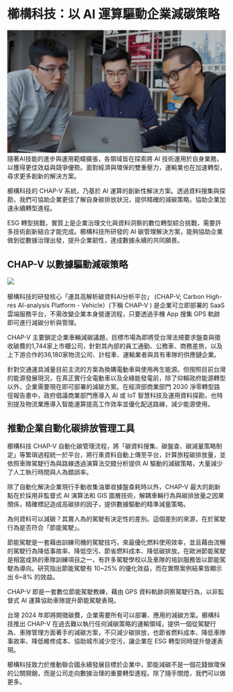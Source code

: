 # 櫛構科技：以 AI 運算驅動企業減碳策略

![](../005-Files/CLIP6.jpg)
隨著AI技能的進步與運用範疇擴張，各領域皆在探索將 AI 技術運用於自身業務，以獲得更佳效益與競爭優勢。面對經濟與環保的雙重壓力，運輸業也在加速轉型，尋求更多創新的解決方案。

櫛構科技的 CHAP-V 系統，乃基於 AI 運算的創新性解決方案。透過資料搜集與探勘，我們可協助企業更佳了解自身碳排放狀況，提供精確的減碳策略，協助企業加速永續轉型進程。

ESG 轉型挑戰，實質上是企業治理文化與資料洞察的數位轉型綜合挑戰，需要許多技術創新結合才能完成。櫛構科技所研發的 AI 碳管理解決方案，能夠協助企業做到從數據治理出發，提升企業韌性，達成數據永續的共同願景。

## CHAP-V 以數據驅動減碳策略
![](../005-Files/截圖%202023-04-01%20下午2.51.55.png)

櫛構科技的研發核心「運具高解析碳資料AI分析平台」 (CHAP-V; Carbon High-res AI-analysis Platform - Vehicle）(下稱 CHAP-V ) 是企業可立即部署的 SaaS 雲端服務平台，不需改變企業本身營運流程，只要透過手機 App 搜集 GPS 軌跡即可進行減碳分析與管理。

CHAP-V 主要鎖定企業車輛減碳議題，目標市場為即將受台灣法規要求盤查與徵收碳費的1,744家上市櫃公司，針對其內部的員工通勤、公務車、商務差旅，以及上下游合作的36,180家物流公司、計程車、運輸業者與具有車隊的供應鏈企業。

針對交通運具減量目前主流的方案為換購電動車與使用再生能源。但按照目前台灣的能源發展現況，在真正實行全電動車以及全綠能發電前，除了仰賴政府能源轉型以外，企業需要現在即可部署的減碳方案。在經濟部商業部門 2030 淨零轉型路徑報告書中，政府倡議商業部門應導入 AI 或 IoT 智慧科技及運用資料探勘，也特別提及物流業應導入智能運算提高工作效率並優化配送路線，減少能源使用。

## 推動企業自動化碳排放管理工具


櫛構科技 CHAP-V 自動化碳管理流程，將「碳資料搜集、碳盤查、碳減量策略制定」等繁瑣過程統一於平台，將行車資料自動上傳至平台，計算旅程碳排放量，並依照車隊駕駛行為與路線透過演算法交錯分析提供 AI 驅動的減碳策略，大量減少了人工執行時間與人為錯誤率。

除了自動化解決企業現行手動收集油單收據盤查耗時以外，CHAP-V 最大的創新點在於採用非監督式 AI 演算法和 GIS 圖層技術，解耦車輛行為與碳排放量之因果關係，精確標記造成高碳排的因子，提供數據驅動的精準減量策略。

為何資料可以減碳？其實人為的駕駛有決定性的差別。這個差別的來源，在於駕駛行為是否符合「節能駕駛」。

節能駕駛是一套藉由訓練司機的駕駛技巧，來最優化燃料使用效率，並且藉由流暢的駕駛行為降低事故率、降低空污、節省燃料成本、降低碳排放。在歐洲節能駕駛是相當成熟的車隊訓練項目之一，有許多駕駛學校以及車隊的培訓服務皆以節能駕駛為導向。研究指出節能駕駛有 10~25% 的優化效益，而在實際案例結果皆顯示出 6~8% 的效益。

CHAP-V 即是一套數位節能駕駛教練，藉由 GPS 資料軌跡洞察駕駛行為，以非監督式 AI 運算協助車隊提升節能駕駛表現。

台灣 2024 年即將開徵碳費，企業需要所有可以部署、應用的減碳方案。櫛構科技推出 CHAP-V 在過去難以執行任何減碳策略的運輸領域，提供一個從駕駛行為、車隊管理方面著手的減碳方案，不只減少碳排放，也節省燃料成本、降低車隊事故率、降低維修成本、協助城市減少空污，讓企業在 ESG 轉型同時提升營運表現。

櫛構科技致力於推動聯合國永續發展目標於企業中，節能減碳不是一個花錢做環保的公關開銷，而是公司走向數據治理的重要轉型進程。除了隨手關燈，我們可以做更多。
